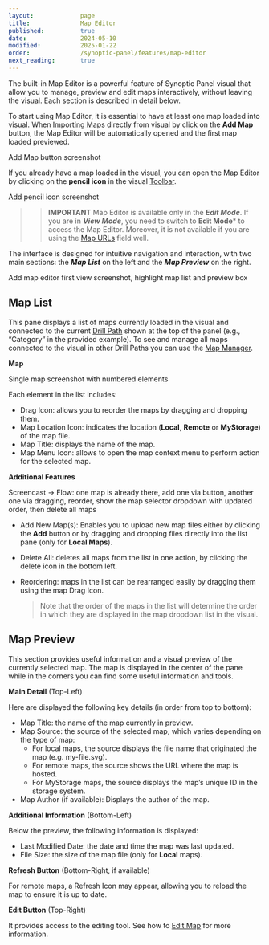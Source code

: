 ```yaml
---
layout:             page
title:              Map Editor
published:          true
date:               2024-05-10
modified:           2025-01-22
order:              /synoptic-panel/features/map-editor
next_reading:       true
---
```


The built-in Map Editor is a powerful feature of Synoptic Panel visual that allow you to manage, preview and edit maps interactively, without leaving the visual. Each section is described in detail below.

To start using Map Editor, it is essential to have at least one map loaded into visual.
When [Importing Maps](./importing.md) directly from visual by click on the **Add Map** button, the Map Editor will be automatically opened and the first map loaded previewed.

<todo>Add Map button screenshot</todo>

If you already have a map loaded in the visual, you can open the Map Editor by clicking on the **pencil icon** in the visual [Toolbar](./toolbar.md).

<todo>Add pencil icon screenshot</todo>

>> **IMPORTANT** Map Editor is available only in the ***Edit Mode***. If you are in ***View Mode***, you need to switch to **Edit Mode*** to access the Map Editor. Moreover, it is not available if you are using the [Map URLs](./fields/map-urls.md) field well.

The interface is designed for intuitive navigation and interaction, with two main sections: the ***Map List*** on the left and the ***Map Preview*** on the right.

<todo>Add map editor first view screenshot, highlight map list and preview box</todo>

## Map List

This pane displays a list of maps currently loaded in the visual and connected to the current [Drill Path](./../concepts/drill-paths.md) shown at the top of the panel (e.g., “Category” in the provided example). To see and manage all maps connected to the visual in other Drill Paths you can use the [Map Manager](./map-manager.md).

**Map**

<todo>Single map screenshot with numbered elements</todo>

Each element in the list includes:
- Drag Icon: allows you to reorder the maps by dragging and dropping them.
- Map Location Icon: indicates the location (**Local**, **Remote** or **MyStorage**) of the map file.
- Map Title: displays the name of the map.
- Map Menu Icon: allows to open the map context menu to perform action for the selected map.

**Additional Features**

<todo>Screencast -> Flow: one map is already there, add one via button, another one via dragging, reorder, show the map selector dropdown with updated order, then delete all maps</todo>

- Add New Map(s): Enables you to upload new map files either by clicking the **Add** button or by dragging and dropping files directly into the list pane (only for **Local Maps**).
- Delete All: deletes all maps from the list in one action, by clicking the delete icon in the bottom left.
- Reordering: maps in the list can be rearranged easily by dragging them using the map Drag Icon. 

    > Note that the order of the maps in the list will determine the order in which they are displayed in the map dropdown list in the visual.

## Map Preview

This section provides useful information and a visual preview of the currently selected map.
The map is displayed in the center of the pane while in the corners you can find some useful information and tools.

**Main Detail** (Top-Left)

Here are displayed the following key details (in order from top to bottom):
- Map Title: the name of the map currently in preview.
- Map Source: the source of the selected map, which varies depending on the type of map:
	- For local maps, the source displays the file name that originated the map (e.g. my-file.svg).
	- For remote maps, the source shows the URL where the map is hosted.
	- For MyStorage maps, the source displays the map’s unique ID in the storage system.
- Map Author (if available): Displays the author of the map.

**Additional Information** (Bottom-Left)

Below the preview, the following information is displayed:
- Last Modified Date: the date and time the map was last updated.
- File Size: the size of the map file (only for **Local** maps).

**Refresh Button** (Bottom-Right, if available)

For remote maps, a Refresh Icon may appear, allowing you to reload the map to ensure it is up to date.

**Edit Button** (Top-Right)

It provides access to the editing tool. See how to [Edit Map](edit-map.md) for more information.